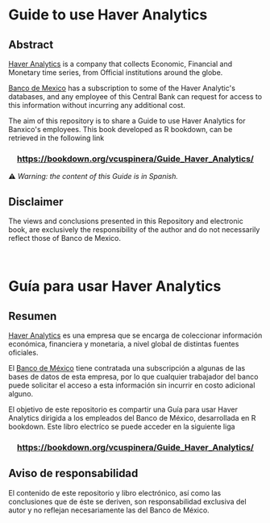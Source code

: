# Guide to use Haver Analytics

## Abstract

[Haver Analytics](http://www.haver.com) is a company that collects Economic, Financial and Monetary time series, from Official institutions around the globe.

[Banco de Mexico](https://www.banxico.org.mx) has a subscription to some of the Haver Analytic's databases, and any employee of this Central Bank can request for access to this information without incurring any additional cost.

The aim of this repository is to share a Guide to use Haver Analytics for Banxico's employees. This book developed as R bookdown, can be retrieved in the following link  
### <center>https://bookdown.org/vcuspinera/Guide_Haver_Analytics/ </center>
__⚠__ _Warning: the content of this Guide is in Spanish._


## Disclaimer
The views and conclusions presented in this Repository and electronic book, are exclusively the responsibility of the author and do not necessarily reflect those of Banco de Mexico.   

<br>

# Guía para usar Haver Analytics

## Resumen

[Haver Analytics](http://www.haver.com) es una empresa que se encarga de coleccionar información económica, financiera y monetaria, a nivel global de distintas fuentes oficiales. 

El [Banco de México](https://www.banxico.org.mx) tiene contratada una subscripción a algunas de las bases de datos de esta empresa, por lo que cualquier trabajador del banco puede solicitar el acceso a esta información sin incurrir en costo adicional alguno.

El objetivo de este repositorio es compartir una Guía para usar Haver Analytics dirigida a los empleados del Banco de México, desarrollada en R bookdown. Este libro electríco se puede acceder en la siguiente liga    
### <center>https://bookdown.org/vcuspinera/Guide_Haver_Analytics/ </center>

## Aviso de responsabilidad
El contenido de este repositorio y libro electrónico, así como las conclusiones que de éste se deriven, son responsabilidad exclusiva del autor y no reflejan necesariamente las del Banco de México.

